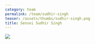 ```yaml
---
category: team
permalink: /team/sudhir-singh
teaser: /assets/thumbs/sudhir-singh.png
title: Sensei Sudhir Singh
---
```


<img src="/assets/img/sudhir-singh.jpg" />
